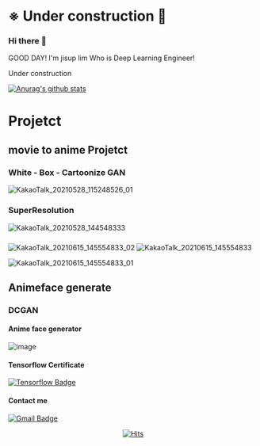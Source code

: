 # ※ Under construction 🚧
 
 


### Hi there 👋
GOOD DAY!  I'm jisup lim Who is Deep Learning Engineer!




Under construction


<!--
**G-sup/G-sup** is a ✨ _special_ ✨ repository because its `README.md` (this file) appears on your GitHub profile.

Here are some ideas to get you started:

- 🔭 I’m currently working on ...
- 🌱 I’m currently learning ...
- 👯 I’m looking to collaborate on ...
- 🤔 I’m looking for help with ...
- 💬 Ask me about ...
- 📫 How to reach me: ...
- 😄 Pronouns: ...
- ⚡ Fun fact: ...
-->







  [![Anurag's github stats](https://github-readme-stats.vercel.app/api?username=G-sup)](https://github.com/anuraghazra/github-readme-stats)



# Projetct
## movie to anime Projetct
### White - Box - Cartoonize GAN
![KakaoTalk_20210528_115248526_01](https://user-images.githubusercontent.com/76672819/119936392-10209c80-bfc4-11eb-9f51-54b88fa71098.gif)

### SuperResolution
![KakaoTalk_20210528_144548333](https://user-images.githubusercontent.com/76672819/119936368-05fe9e00-bfc4-11eb-9a92-1735e792db69.gif)

### 
![KakaoTalk_20210615_145554833_02](https://user-images.githubusercontent.com/76672819/122010150-c9b9a300-cdf5-11eb-8dba-8b65e2e16753.gif) ![KakaoTalk_20210615_145554833](https://user-images.githubusercontent.com/76672819/122010137-c7574900-cdf5-11eb-9ee8-658e4b49b506.gif)

![KakaoTalk_20210615_145554833_01](https://user-images.githubusercontent.com/76672819/122010145-c9210c80-cdf5-11eb-92b8-4d5be332a89e.gif)



## Animeface generate
### DCGAN
#### Anime face generator
![image](https://user-images.githubusercontent.com/76672819/120737992-09e17180-c52a-11eb-8c66-ed3cc278b6f0.png)

#### Tensorflow Certificate
[![Tensorflow Badge](http://img.shields.io/badge/TensorFlow-FF6F00?style=flat-square&logo=Tensorflow&logoColor=white)](https://api.accredible.com/v1/frontend/credential_website_embed_image/certificate/30937809)
#### Contact me
[![Gmail Badge](https://img.shields.io/badge/Gmail-d14836?style=flat-square&logo=Gmail&logoColor=white&link=mailto:jisup1994@gmail.com)](mailto:jisup1994@gmail.com)




<div align=center>  
  
[![Hits](https://hits.seeyoufarm.com/api/count/incr/badge.svg?url=https%3A%2F%2Fgithub.com%2FG-sup&count_bg=%2379C83D&title_bg=%23555555&icon=&icon_color=%23E7E7E7&title=hits&edge_flat=false)](https://hits.seeyoufarm.com)

</div>

